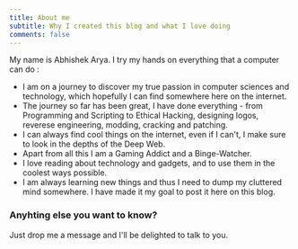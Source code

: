 ```yaml
---
title: About me
subtitle: Why I created this blog and what I love doing
comments: false
---
```


My name is Abhishek Arya. I try my hands on everything that a computer can do :

- I am on a journey to discover my true passion in computer sciences and technology, which hopefully I can find somewhere here on the internet. 
- The journey so far has been great, I have done everything - from Programming and Scripting to Ethical Hacking, designing logos, reverese engineering, modding, cracking and patching.
- I can always find cool things on the internet, even if I can't, I make sure to look in the depths of the Deep Web. 
- Apart from all this I am a Gaming Addict and a Binge-Watcher.
- I love reading about technology and gadgets, and to use them in the coolest ways possible.
- I am always learning new things and thus I need to dump my cluttered mind somewhere. I have made it my goal to post it here on this blog.



### Anyhting else you want to know?

Just drop me a message and I'll be delighted to talk to you.